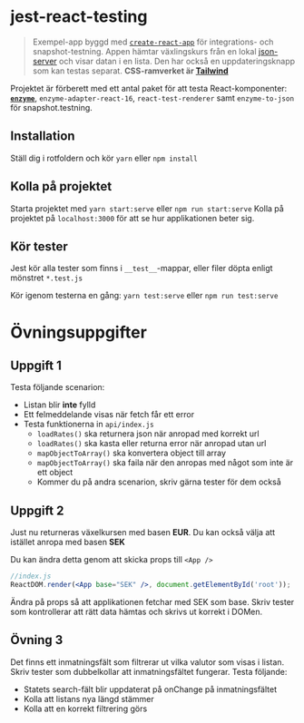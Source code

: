 # jest-react-testing

>Exempel-app byggd med [`create-react-app`](https://github.com/facebookincubator/create-react-app) för integrations- och snapshot-testning. Appen hämtar växlingskurs från en lokal [json-server](https://github.com/typicode/json-server) och visar datan i en lista. Den har också en uppdateringsknapp som kan testas separat. **CSS-ramverket är [Tailwind](https://tailwindcss.com/)**

Projektet är förberett med ett antal paket för att testa React-komponenter: [**`enzyme`**](http://airbnb.io/enzyme/docs/api/), `enzyme-adapter-react-16`, `react-test-renderer` samt `enzyme-to-json` för snapshot.testning. 

## Installation
Ställ dig i rotfoldern och kör `yarn` eller `npm install`

## Kolla på projektet
Starta projektet med `yarn start:serve` eller `npm run start:serve`
Kolla på projektet på `localhost:3000` för att se hur applikationen beter sig. 

## Kör tester
Jest kör alla tester som finns i `__test__`-mappar, eller filer döpta enligt mönstret `*.test.js`

Kör igenom testerna en gång:
`yarn test:serve` eller `npm run test:serve`

# Övningsuppgifter

## Uppgift 1

Testa följande scenarion:

* Listan blir **inte** fylld
* Ett felmeddelande visas när fetch får ett error
* Testa funktionerna in `api/index.js`
  * `loadRates()` ska returnera json när anropad med korrekt url
  * `loadRates()` ska kasta eller returna error när anropad utan url
  * `mapObjectToArray()` ska konvertera object till array
  * `mapObjectToArray()` ska faila när den anropas med något som inte är ett object
  * Kommer du på andra scenarion, skriv gärna tester för dem också

## Uppgift 2

Just nu returneras växelkursen med basen **EUR**. Du kan också välja att istället anropa med basen **SEK**

Du kan ändra detta genom att skicka props till `<App />`

```jsx
//index.js
ReactDOM.render(<App base="SEK" />, document.getElementById('root'));
```

Ändra på props så att applikationen fetchar med SEK som base. Skriv tester som kontrollerar att rätt data hämtas och skrivs ut korrekt i DOMen. 

## Övning 3

Det finns ett inmatningsfält som filtrerar ut vilka valutor som visas i listan. Skriv tester som dubbelkollar att inmatningsfältet fungerar. Testa följande:

* Statets search-fält blir uppdaterat på onChange på inmatningsfältet
* Kolla att listans nya längd stämmer
* Kolla att en korrekt filtrering görs
